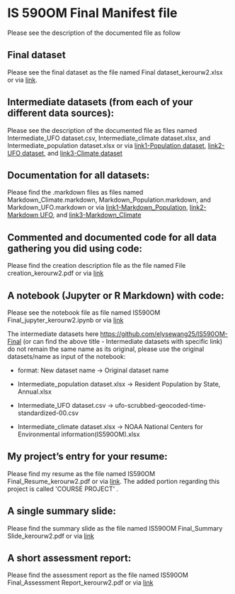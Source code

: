 # IS 590OM Final Manifest file

Please see the description of the documented file as follow

## Final dataset
Please see the final dataset as the file named Final dataset_kerourw2.xlsx 
or via [link](https://github.com/elysewang25/IS590OM-Final/blob/master/Final%20dataset_kerourw2.xlsx). 

## Intermediate datasets (from each of your different data sources):
Please see the description of the documented file as files named Intermediate_UFO dataset.csv, Intermediate_climate dataset.xlsx, and Intermediate_population dataset.xlsx or via [link1-Population dataset](https://github.com/elysewang25/IS590OM-Final/blob/master/Intermediate_population%20dataset.xlsx), [link2-UFO dataset](https://github.com/elysewang25/IS590OM-Final/blob/master/Intermediate_UFO%20dataset.csv), and [link3-Climate dataset](https://github.com/elysewang25/IS590OM-Final/blob/master/Intermediate_climate%20dataset.xlsx)


## Documentation for all datasets:
Please find the .markdown files as files named Markdown_Climate.markdown, Markdown_Population.markdown, and Markdown_UFO.markdown or via [link1-Markdown_Population](https://github.com/elysewang25/IS590OM-Final/blob/master/Markdown_Population.markdown), [link2-Markdown UFO](https://github.com/elysewang25/IS590OM-Final/blob/master/Markdown_UFO.markdown), and [link3-Markdown_Climate](https://github.com/elysewang25/IS590OM-Final/blob/master/Markdown_Climate.markdown)


## Commented and documented code for all data gathering you did using code: 
Please find the creation description file as the file named File creation_kerourw2.pdf or via [link](https://github.com/elysewang25/IS590OM-Final/blob/master/File%20creation_kerourw2.pdf)

## A notebook (Jupyter or R Markdown) with code: 
Please see the notebook file as file named IS590OM Final_jupyter_kerourw2.ipynb or via [link](https://github.com/elysewang25/IS590OM-Final/blob/master/IS590OM%20Final_jupyter_kerourw2.ipynb)

The intermediate datasets here https://github.com/elysewang25/IS590OM-Final (or can find the above title - Intermediate datasets with specific link) do not remain the same name as its original, please use the original datasets/name as input of the notebook:

* format: New dataset name -> Original dataset name

* Intermediate_population dataset.xlsx -> Resident Population by State, Annual.xlsx

* Intermediate_UFO dataset.csv -> ufo-scrubbed-geocoded-time-standardized-00.csv

* Intermediate_climate dataset.xlsx -> NOAA National Centers for Environmental information(IS590OM).xlsx

## My project’s entry for your resume:
Please find my resume as the file named IS590OM Final_Resume_kerourw2.pdf or via [link](https://github.com/elysewang25/IS590OM-Final/blob/master/IS590OM%20Final_Resume_kerourw2.pdf). 
The added portion regarding this project is called 'COURSE PROJECT' .

## A single summary slide:
Please find the summary slide as the file named IS590OM Final_Summary Slide_kerourw2.pdf or via [link](https://github.com/elysewang25/IS590OM-Final/blob/master/IS590OM%20Final_Summary%20Slide_kerourw2.pdf)

## A short assessment report:
Please find the assessment report as the file named IS590OM Final_Assessment Report_kerourw2.pdf or via [link](https://github.com/elysewang25/IS590OM-Final/blob/master/IS590OM%20Final_Assessment%20Report_kerourw2.pdf)
